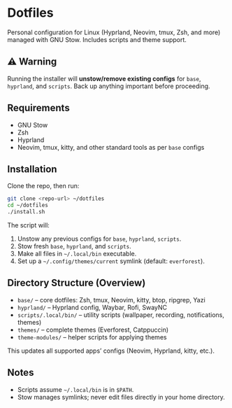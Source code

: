 # Dotfiles

Personal configuration for Linux (Hyprland, Neovim, tmux, Zsh, and more) managed with GNU Stow. Includes scripts and theme support.

## ⚠️ Warning

Running the installer will **unstow/remove existing configs** for `base`, `hyprland`, and `scripts`. Back up anything important before proceeding.

## Requirements

* GNU Stow
* Zsh
* Hyprland
* Neovim, tmux, kitty, and other standard tools as per `base` configs

## Installation

Clone the repo, then run:

```bash
git clone <repo-url> ~/dotfiles
cd ~/dotfiles
./install.sh
```

The script will:

1. Unstow any previous configs for `base`, `hyprland`, `scripts`.
2. Stow fresh `base`, `hyprland`, and `scripts`.
3. Make all files in `~/.local/bin` executable.
4. Set up a `~/.config/themes/current` symlink (default: `everforest`).


## Directory Structure (Overview)

* `base/` – core dotfiles: Zsh, tmux, Neovim, kitty, btop, ripgrep, Yazi
* `hyprland/` – Hyprland config, Waybar, Rofi, SwayNC
* `scripts/.local/bin/` – utility scripts (wallpaper, recording, notifications, themes)
* `themes/` – complete themes (Everforest, Catppuccin)
* `theme-modules/` – helper scripts for applying themes

This updates all supported apps’ configs (Neovim, Hyprland, kitty, etc.).

## Notes

* Scripts assume `~/.local/bin` is in `$PATH`.
* Stow manages symlinks; never edit files directly in your home directory.
